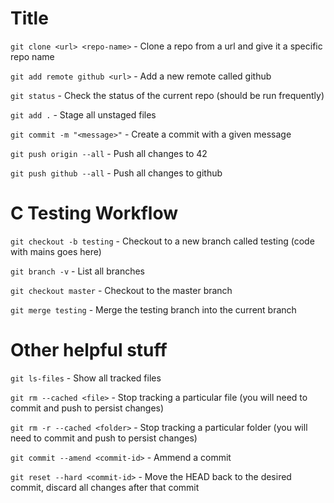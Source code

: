 # Title
`git clone <url> <repo-name>` - Clone a repo from a url and give it a specific repo name

`git add remote github <url>` - Add a new remote called github

`git status` - Check the status of the current repo (should be run frequently)

`git add .` - Stage all unstaged files

`git commit -m "<message>"` - Create a commit with a given message

`git push origin --all` - Push all changes to 42

`git push github --all` - Push all changes to github

# C Testing Workflow
`git checkout -b testing` - Checkout to a new branch called testing (code with mains goes here)

`git branch -v` - List all branches

`git checkout master` - Checkout to the master branch

`git merge testing` - Merge the testing branch into the current branch

# Other helpful stuff
`git ls-files` - Show all tracked files

`git rm --cached <file>` - Stop tracking a particular file (you will need to commit and push to persist changes)

`git rm -r --cached <folder>` - Stop tracking a particular folder (you will need to commit and push to persist changes)

`git commit --amend <commit-id>` - Ammend a commit

`git reset --hard <commit-id>` - Move the HEAD back to the desired commit, discard all changes after that commit
